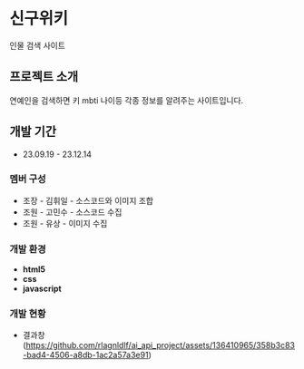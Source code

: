 # 신구위키
인물 검색 사이트

## 프로젝트 소개
연예인을 검색하면 키 mbti 나이등 각종 정보를 알려주는 사이트입니다.

## 개발 기간
* 23.09.19 - 23.12.14

### 멤버 구성
- 조장 - 김휘일 - 소스코드와 이미지 조합
- 조원 - 고민수 - 소스코드 수집
- 조원 - 유상 - 이미지 수집

### 개발 환경
- **html5**
- **css**
- **javascript**

### 개발 현황
- 결과창 (https://github.com/rlagnldlf/ai_api_project/assets/136410965/358b3c83-bad4-4506-a8db-1ac2a57a3e91)

